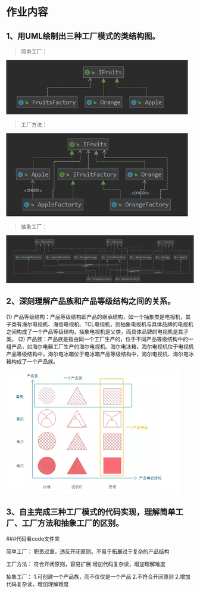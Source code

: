 # 作业内容

## 1、用UML绘制出三种工厂模式的类结构图。
>简单工厂：

![简单工](https://github.com/Jackinline/GP/blob/master/01.%E6%9E%B6%E6%9E%84%E5%B8%88%E5%86%85%E5%8A%9F%E5%BF%83%E6%B3%95/%E4%B8%BA%E4%BB%80%E4%B9%88%E8%A6%81%E4%BB%8E%E8%AE%BE%E8%AE%A1%E6%A8%A1%E5%BC%8F%E5%BC%80%E5%A7%8B%E5%8F%8A%E5%B7%A5%E5%8E%82%E6%A8%A1%E5%BC%8F%E8%AF%A6%E8%A7%A3/01%E7%AE%80%E5%8D%95%E5%B7%A5%E5%8E%82.png)

>工厂方法：

![工厂方法](https://github.com/Jackinline/GP/blob/master/01.%E6%9E%B6%E6%9E%84%E5%B8%88%E5%86%85%E5%8A%9F%E5%BF%83%E6%B3%95/%E4%B8%BA%E4%BB%80%E4%B9%88%E8%A6%81%E4%BB%8E%E8%AE%BE%E8%AE%A1%E6%A8%A1%E5%BC%8F%E5%BC%80%E5%A7%8B%E5%8F%8A%E5%B7%A5%E5%8E%82%E6%A8%A1%E5%BC%8F%E8%AF%A6%E8%A7%A3/01%E5%B7%A5%E5%8E%82%E6%96%B9%E6%B3%95.png)

>抽象工厂：

![抽象方法](https://github.com/Jackinline/GP/blob/master/01.%E6%9E%B6%E6%9E%84%E5%B8%88%E5%86%85%E5%8A%9F%E5%BF%83%E6%B3%95/%E4%B8%BA%E4%BB%80%E4%B9%88%E8%A6%81%E4%BB%8E%E8%AE%BE%E8%AE%A1%E6%A8%A1%E5%BC%8F%E5%BC%80%E5%A7%8B%E5%8F%8A%E5%B7%A5%E5%8E%82%E6%A8%A1%E5%BC%8F%E8%AF%A6%E8%A7%A3/01%E6%8A%BD%E8%B1%A1%E6%96%B9%E6%B3%95.png)

## 2、深刻理解产品族和产品等级结构之间的关系。

(1) 产品等级结构：产品等级结构即产品的继承结构，如一个抽象类是电视机，其子类有海尔电视机、海信电视机、TCL电视机，则抽象电视机与具体品牌的电视机之间构成了一个产品等级结构，抽象电视机是父类，而具体品牌的电视机是其子类。 
(2) 产品族：产品族是指由同一个工厂生产的，位于不同产品等级结构中的一组产品，如海尔电器工厂生产的海尔电视机、海尔电冰箱，海尔电视机位于电视机产品等级结构中，海尔电冰箱位于电冰箱产品等级结构中，海尔电视机、海尔电冰箱构成了一个产品族。

![](https://github.com/Jackinline/GP/blob/master/01.%E6%9E%B6%E6%9E%84%E5%B8%88%E5%86%85%E5%8A%9F%E5%BF%83%E6%B3%95/%E4%B8%BA%E4%BB%80%E4%B9%88%E8%A6%81%E4%BB%8E%E8%AE%BE%E8%AE%A1%E6%A8%A1%E5%BC%8F%E5%BC%80%E5%A7%8B%E5%8F%8A%E5%B7%A5%E5%8E%82%E6%A8%A1%E5%BC%8F%E8%AF%A6%E8%A7%A3/%E4%BA%A7%E5%93%81%E7%BB%93%E6%9E%84.png)



## 3、自主完成三种工厂模式的代码实现，理解简单工厂、工厂方法和抽象工厂的区别。

###代码看code文件夹

简单工厂：
职责过重，违反开闭原则。不易于拓展过于复杂的产品结构


工厂方法：
符合开闭原则，容易扩展
增加代码复杂读，增加理解难度

抽象工厂：
1.可创建一个产品族，而不仅仅是一个产品
2.不符合开闭原则
2.增加代码复杂读，增加理解难度





